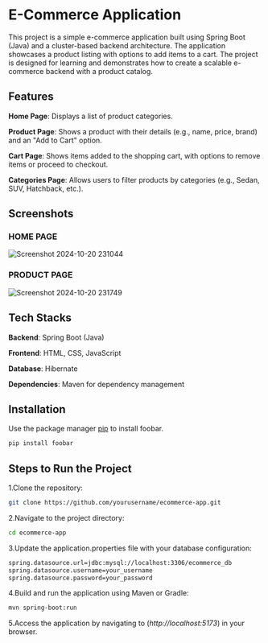 # E-Commerce Application

This project is a simple e-commerce application built using Spring Boot (Java) and a cluster-based backend architecture. The application showcases a product listing with options to add items to a cart. The project is designed for learning and demonstrates how to create a scalable e-commerce backend with a product catalog.

## Features
**Home Page**: Displays a list of product categories.

**Product Page**: Shows a product with their details (e.g., name, price, brand) and an "Add to Cart" option.

**Cart Page**: Shows items added to the shopping cart, with options to remove items or proceed to checkout.

**Categories Page**: Allows users to filter products by categories (e.g., Sedan, SUV, Hatchback, etc.).
## Screenshots
### HOME PAGE
![Screenshot 2024-10-20 231044](https://github.com/user-attachments/assets/d23c10a7-6890-4ea3-a847-c7e8c90330ab)

### PRODUCT PAGE
![Screenshot 2024-10-20 231749](https://github.com/user-attachments/assets/db690bce-d709-45db-821b-69fac7a9e9a4)


## Tech Stacks
**Backend**: Spring Boot (Java)

**Frontend**: HTML, CSS, JavaScript

**Database**: Hibernate

**Dependencies**: Maven for dependency management

## Installation

Use the package manager [pip](https://pip.pypa.io/en/stable/) to install foobar.

```bash
pip install foobar
```

## Steps to Run the Project
1.Clone the repository:
```bash
git clone https://github.com/yourusername/ecommerce-app.git
```
2.Navigate to the project directory:

```bash
cd ecommerce-app
```
3.Update the application.properties file with your database configuration:

```bash
spring.datasource.url=jdbc:mysql://localhost:3306/ecommerce_db
spring.datasource.username=your_username
spring.datasource.password=your_password
```
4.Build and run the application using Maven or Gradle:

```bash
mvn spring-boot:run
```
5.Access the application by navigating to (*http://localhost:5173*) in your browser.
